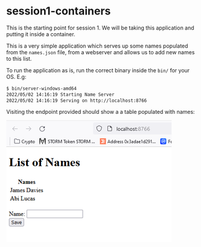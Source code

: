 # session1-containers

This is the starting point for session 1. We will be taking this application and putting it inside a container.

This is a very simple application which serves up some names populated from the `names.json` file, from a webserver and allows us to add new names to this list.

To run the application as is, run the correct binary inside the `bin/` for your OS. E.g:
```
$ bin/server-windows-amd64 
2022/05/02 14:16:19 Starting Name Server
2022/05/02 14:16:19 Serving on http://localhost:8766
```
Visiting the endpoint provided should show a a table populated with names:

![](./images/image1.PNG)
